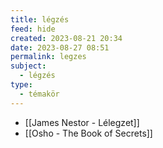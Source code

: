 ```yaml
---
title: légzés
feed: hide
created: 2023-08-21 20:34
date: 2023-08-27 08:51
permalink: legzes
subject:
  - légzés
type:
  - témakör
---
```


- [[James Nestor - Lélegzet]]
- [[Osho - The Book of Secrets]]


